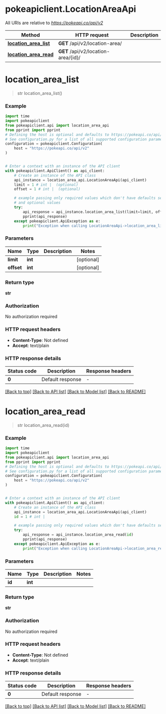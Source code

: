 # pokeapiclient.LocationAreaApi

All URIs are relative to *https://pokeapi.co/api/v2*

Method | HTTP request | Description
------------- | ------------- | -------------
[**location_area_list**](LocationAreaApi.md#location_area_list) | **GET** /api/v2/location-area/ | 
[**location_area_read**](LocationAreaApi.md#location_area_read) | **GET** /api/v2/location-area/{id}/ | 


# **location_area_list**
> str location_area_list()



### Example


```python
import time
import pokeapiclient
from pokeapiclient.api import location_area_api
from pprint import pprint
# Defining the host is optional and defaults to https://pokeapi.co/api/v2
# See configuration.py for a list of all supported configuration parameters.
configuration = pokeapiclient.Configuration(
    host = "https://pokeapi.co/api/v2"
)


# Enter a context with an instance of the API client
with pokeapiclient.ApiClient() as api_client:
    # Create an instance of the API class
    api_instance = location_area_api.LocationAreaApi(api_client)
    limit = 1 # int |  (optional)
    offset = 1 # int |  (optional)

    # example passing only required values which don't have defaults set
    # and optional values
    try:
        api_response = api_instance.location_area_list(limit=limit, offset=offset)
        pprint(api_response)
    except pokeapiclient.ApiException as e:
        print("Exception when calling LocationAreaApi->location_area_list: %s\n" % e)
```


### Parameters

Name | Type | Description  | Notes
------------- | ------------- | ------------- | -------------
 **limit** | **int**|  | [optional]
 **offset** | **int**|  | [optional]

### Return type

**str**

### Authorization

No authorization required

### HTTP request headers

 - **Content-Type**: Not defined
 - **Accept**: text/plain


### HTTP response details

| Status code | Description | Response headers |
|-------------|-------------|------------------|
**0** | Default response |  -  |

[[Back to top]](#) [[Back to API list]](../README.md#documentation-for-api-endpoints) [[Back to Model list]](../README.md#documentation-for-models) [[Back to README]](../README.md)

# **location_area_read**
> str location_area_read(id)



### Example


```python
import time
import pokeapiclient
from pokeapiclient.api import location_area_api
from pprint import pprint
# Defining the host is optional and defaults to https://pokeapi.co/api/v2
# See configuration.py for a list of all supported configuration parameters.
configuration = pokeapiclient.Configuration(
    host = "https://pokeapi.co/api/v2"
)


# Enter a context with an instance of the API client
with pokeapiclient.ApiClient() as api_client:
    # Create an instance of the API class
    api_instance = location_area_api.LocationAreaApi(api_client)
    id = 1 # int | 

    # example passing only required values which don't have defaults set
    try:
        api_response = api_instance.location_area_read(id)
        pprint(api_response)
    except pokeapiclient.ApiException as e:
        print("Exception when calling LocationAreaApi->location_area_read: %s\n" % e)
```


### Parameters

Name | Type | Description  | Notes
------------- | ------------- | ------------- | -------------
 **id** | **int**|  |

### Return type

**str**

### Authorization

No authorization required

### HTTP request headers

 - **Content-Type**: Not defined
 - **Accept**: text/plain


### HTTP response details

| Status code | Description | Response headers |
|-------------|-------------|------------------|
**0** | Default response |  -  |

[[Back to top]](#) [[Back to API list]](../README.md#documentation-for-api-endpoints) [[Back to Model list]](../README.md#documentation-for-models) [[Back to README]](../README.md)


